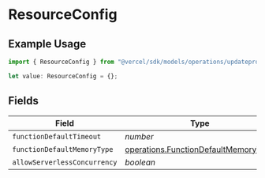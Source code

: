 # ResourceConfig

## Example Usage

```typescript
import { ResourceConfig } from "@vercel/sdk/models/operations/updateprojectdatacache.js";

let value: ResourceConfig = {};
```

## Fields

| Field                                                                                        | Type                                                                                         | Required                                                                                     | Description                                                                                  |
| -------------------------------------------------------------------------------------------- | -------------------------------------------------------------------------------------------- | -------------------------------------------------------------------------------------------- | -------------------------------------------------------------------------------------------- |
| `functionDefaultTimeout`                                                                     | *number*                                                                                     | :heavy_minus_sign:                                                                           | N/A                                                                                          |
| `functionDefaultMemoryType`                                                                  | [operations.FunctionDefaultMemoryType](../../models/operations/functiondefaultmemorytype.md) | :heavy_minus_sign:                                                                           | N/A                                                                                          |
| `allowServerlessConcurrency`                                                                 | *boolean*                                                                                    | :heavy_minus_sign:                                                                           | N/A                                                                                          |